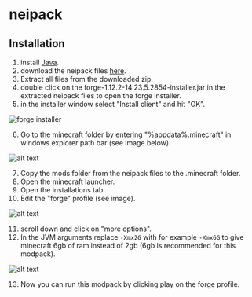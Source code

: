 # neipack
## Installation
1. install [Java](https://www.java.com/nl/download/).
2. download the neipack files [here](https://github.com/neotje/neipack/archive/1.12.2.zip).
3. Extract all files from the downloaded zip.
4. double click on the forge-1.12.2-14.23.5.2854-installer.jar in the extracted neipack files to open the forge installer.
5. in the installer window select "Install client" and hit "OK".

![forge installer](https://i.imgur.com/NeTywib.png)

6. Go to the minecraft folder by entering "%appdata%\.minecraft" in windows explorer path bar (see image below).

![alt text](https://i.imgur.com/Z8v2xcs.png)

7. Copy the mods folder from the neipack files to the .minecraft folder.
8. Open the minecraft launcher.
9. Open the installations tab.
10. Edit the "forge" profile (see image).

![alt text](https://i.imgur.com/NxYBXRw.png)

11. scroll down and click on "more options".
12. In the JVM arguments replace `-Xmx2G` with for example `-Xmx6G` to give minecraft 6gb of ram instead of 2gb (6gb is recommended for this modpack).

![alt text](https://i.imgur.com/Yu9msC0.png)

13. Now you can run this modpack by clicking play on the forge profile.

